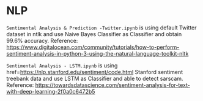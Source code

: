 # NLP
```Sentimental Analysis & Prediction -Twitter.ipynb``` is using default Twitter dataset in ntlk and use Naive Bayes Classifier as Classifier and obtain 99.6% accuracy. Reference: https://www.digitalocean.com/community/tutorials/how-to-perform-sentiment-analysis-in-python-3-using-the-natural-language-toolkit-nltk

```Sentimental Analysis - LSTM.ipynb``` is using <a> href=https://nlp.stanford.edu/sentiment/code.html Stanford sentiment treebank data </a> and use LSTM as Classifier and able to detect sarscam. Reference: https://towardsdatascience.com/sentiment-analysis-for-text-with-deep-learning-2f0a0c6472b5
